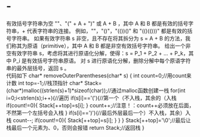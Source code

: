 # -
有效括号字符串为空 ""、"(" + A + ")" 或 A + B ，其中 A 和 B 都是有效的括号字符串，+ 代表字符串的连接。  例如，""，"()"，"(())()" 和 "(()(()))" 都是有效的括号字符串。 如果有效字符串 s 非空，且不存在将其拆分为 s = A + B 的方法，我们称其为原语（primitive），其中 A 和 B 都是非空有效括号字符串。  给出一个非空有效字符串 s，考虑将其进行原语化分解，使得：s = P_1 + P_2 + ... + P_k，其中 P_i 是有效括号字符串原语。  对 s 进行原语化分解，删除分解中每个原语字符串的最外层括号，返回 s 。   
代码如下
char* removeOuterParentheses(char* s) {
    int count=0;//用count来计数
    int top=-1;//栈顶指针
    char* Stack=(char*)malloc((strlen(s)+1)*sizeof(char));//通过malloc函数创建一栈
    for(int i=0;i<strlen(s);i++){//遍历
        if(s[i]=='('){//第一个（不入栈，其余的（入栈
            if(count!=0){
            Stack[++top]=s[i];
            }
            count++;//注意！：count++必须放在后面，不然第一个左括号会入栈
        }
        if(s[i]==')'){//最后外层最后一个）不入栈，其余）入栈
            count--;
            if(count!=0){
                Stack[++top]=s[i];
            }
        }
    }
    Stack[++top]='\0';//最后让栈最后一个元素为、0，否则会报错
    return Stack;//返回栈
}
